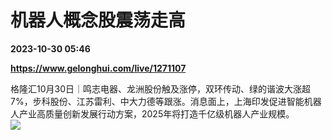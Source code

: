# 机器人概念股震荡走高

**2023-10-30 05:46**

**https://www.gelonghui.com/live/1271107**

格隆汇10月30日｜鸣志电器、龙洲股份触及涨停，双环传动、绿的谐波大涨超7%，步科股份、江苏雷利、中大力德等跟涨。消息面上，上海印发促进智能机器人产业高质量创新发展行动方案，2025年将打造千亿级机器人产业规模。  
![](https://img5.gelonghui.com/live/e850d-04d4d5c8-1a88-448b-8f4f-ff100803fce9.jpg)